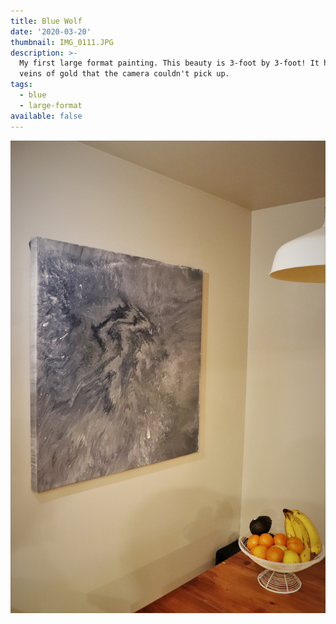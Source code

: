 ```yaml
---
title: Blue Wolf
date: '2020-03-20'
thumbnail: IMG_0111.JPG
description: >-
  My first large format painting. This beauty is 3-foot by 3-foot! It has subtle
  veins of gold that the camera couldn't pick up.
tags:
  - blue
  - large-format
available: false
---
```


![Wall Shot](IMG_0107.JPG)
